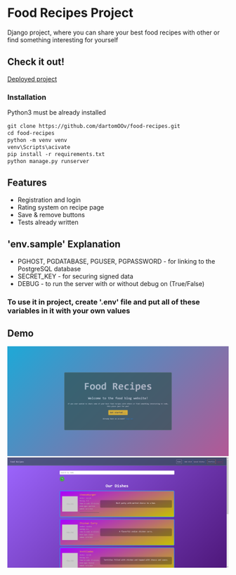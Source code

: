 # Food Recipes Project

Django project, where you can share your best food recipes with other or find something interesting for yourself

## Check it out!

[Deployed project](https://food-recipes-xxy7.onrender.com)

### Installation

Python3 must be already installed

```
git clone https://github.com/dartomOOv/food-recipes.git
cd food-recipes
python -m venv venv
venv\Scripts\acivate
pip install -r requirements.txt
python manage.py runserver
```

## Features

* Registration and login 
* Rating system on recipe page
* Save & remove buttons
* Tests already written

## 'env.sample' Explanation

* PGHOST, PGDATABASE, PGUSER, PGPASSWORD - for linking to the PostgreSQL database
* SECRET_KEY - for securing signed data
* DEBUG - to run the server with or without debug on (True/False)
### To use it in project, create '.env' file and put all of these variables in it with your own values

## Demo

![img.png](img.png)
![img_1.png](img_1.png)
